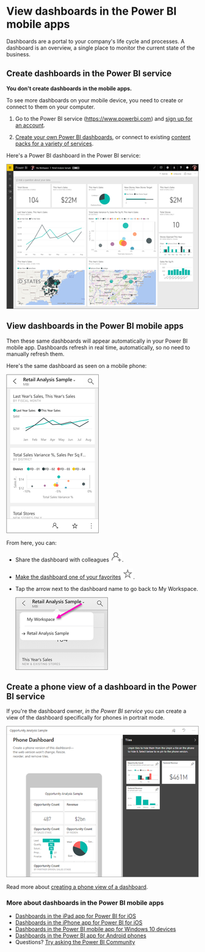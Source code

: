 <properties 
   pageTitle="View dashboards in the Power BI mobile apps"
   description="You create or connect to dashboards in the Power BI service. Then you can view them in the Power BI mobile apps."
   services="powerbi" 
   documentationCenter="" 
   authors="maggiesMSFT" 
   manager="mblythe" 
   backup=""
   editor=""
   tags=""
   qualityFocus="complete"
   qualityDate="07/08/2016"/>
 
<tags
   ms.service="powerbi"
   ms.devlang="NA"
   ms.topic="article"
   ms.tgt_pltfrm="NA"
   ms.workload="powerbi"
   ms.date="10/03/2016"
   ms.author="maggies"/>
# View dashboards in the Power BI mobile apps

Dashboards are a portal to your company's life cycle and processes. A dashboard is an overview, a single place to monitor the current state of the business.

## Create dashboards in the Power BI service
**You don't create dashboards in the mobile apps.** 

To see more dashboards on your mobile device, you need to create or connect to them on your computer. 

1. Go to the Power BI service (<bpt id="p1">[</bpt>https://www.powerbi.com<ept id="p1">](https://www.powerbi.com)</ept>) and <bpt id="p2">[</bpt>sign up for an account<ept id="p2">](powerbi-service-self-service-signup-for-power-bi.md)</ept>.

2. <bpt id="p1">[</bpt>Create your own Power BI dashboards<ept id="p1">](powerbi-service-create-a-dashboard.md)</ept>, or connect to existing <bpt id="p2">[</bpt>content packs for a variety of services<ept id="p2">](powerbi-content-packs-services.md)</ept>.

Here's a Power BI dashboard in the Power BI service:

![](media/powerbi-mobile-create-dashboard/power-bi-service-dashboard-sm.png)


## View dashboards in the Power BI mobile apps

Then these same dashboards will appear automatically in your Power BI mobile app. Dashboards refresh in real time, automatically, so no need to manually refresh them.

Here's the same dashboard as seen on a mobile phone:

![](media/powerbi-mobile-create-dashboard/power-bi-iphone-dashboard.png)

From here, you can:

- Share the dashboard with colleagues <ph id="ph1">![](media/powerbi-mobile-create-dashboard/PBI_Andr_InviteIcon.png)</ph>.
- <bpt id="p1">[</bpt>Make the dashboard one of your favorites<ept id="p1">](powerbi-mobile-favorites.md)</ept> <ph id="ph1">![](media/powerbi-mobile-create-dashboard/power-bi-mobile-not-favorite-icon.png)</ph>.
- Tap the arrow next to the dashboard name to go back to My Workspace.

    ![](media/powerbi-mobile-create-dashboard/power-bi-iphone-dashboard-breadcrumb.png)

## Create a phone view of a dashboard in the Power BI service

If you're the dashboard owner, <bpt id="p1">*</bpt>in the Power BI service<ept id="p1">*</ept> you can create a view of the dashboard specifically for phones in portrait mode. 

![](media/powerbi-mobile-create-dashboard/power-bi-phone-dashboard-in-progress.png)

Read more about <bpt id="p1">[</bpt>creating a phone view of a dashboard<ept id="p1">](powerbi-service-create-dashboard-phone-view.md)</ept>.


### More about dashboards in the Power BI mobile apps
- [Dashboards in the iPad app for Power BI for iOS](powerbi-mobile-dashboards-on-the-ipad-app.md)
- [Dashboards in the iPhone app for Power BI for iOS](powerbi-mobile-dashboards-in-the-iphone-app.md)
- [Dashboards in the Power BI mobile app for Windows 10 devices](powerbi-mobile-dashboards-in-the-win10phone-app.md)
- [Dashboards in the Power BI app for Android phones](powerbi-mobile-dashboards-in-the-android-app.md)
- Questions? [Try asking the Power BI Community](http://community.powerbi.com/)